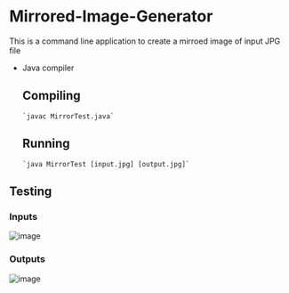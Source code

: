 # Mirrored-Image-Generator
This is a command line application to create a mirroed image of input JPG file

- Java compiler
   ## Compiling
      `javac MirrorTest.java` 
  
   ## Running
      `java MirrorTest [input.jpg] [output.jpg]` 
 
## Testing
   ### Inputs
   
  ![image](https://user-images.githubusercontent.com/34955038/36860409-2b4624a2-1da7-11e8-9bb1-6f66f438d313.JPG)
  
   ### Outputs
   
  ![image](https://user-images.githubusercontent.com/34955038/36860876-7db7eb8e-1da8-11e8-8f75-26fdcac44967.JPG) 

